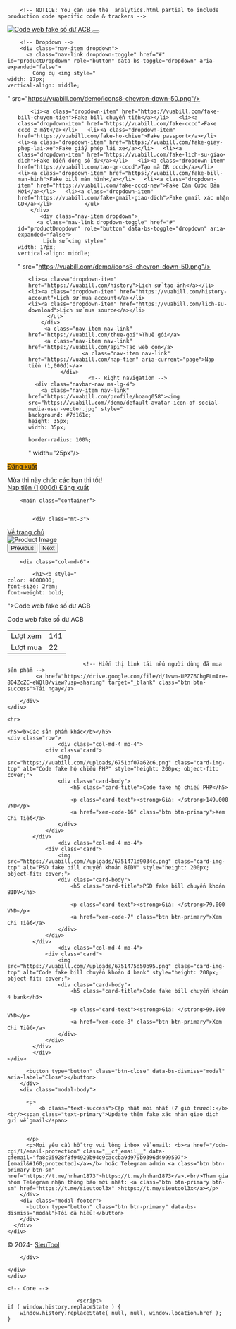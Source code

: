 
<!DOCTYPE html>
<html lang="vi">

<head> 
<meta http-equiv="Content-Type" content="text/html; charset=utf-8" />
<meta name="viewport" content="width=device-width, initial-scale=1, shrink-to-fit=no">
<meta name="title" content="Code web fake số dư ACB">
<meta name="author" content="FakeBillFree">
<title>Code web fake số dư ACB</title>
<meta name="title" content="Code web fake số dư ACB" />
<meta name="description" content="Fake bill chuyển khoản ngân hàng - công cụ fake bill ck" />
<meta name="author" content="Fakebillck" />
<meta name="keyword" content="fake bill chuyển khoản,fake bill ck, fake bill,fake bill chuyển khoản acb,fake bill chuyển khoản mbbank,fake bill chuyển tiền ngân hàng, tạo bill ck, fakebillck, fake billck,sieutool" />
<link href="https://vuabill.com" rel="alternate" media="only screen and (max-width: 640px)" />
<link rel="canonical" href="https://vuabill.com/xem-code-23" />
<meta property="twitter:title" content="Code web fake số dư ACB" />
<meta property="twitter:description" content="Fake bill chuyển khoản ngân hàng - công cụ fake bill ck" />
<meta property="twitter:card" content="summary_large_image" />
<meta property="twitter:image" content="https://vuabill.com/uploads/675998b6a2737.jpg" />
<meta property="og:title" content="Code web fake số dư ACB" />
<meta property="og:description" content="Fake bill chuyển khoản ngân hàng - công cụ fake bill ck" />
<meta property="og:image" content="https://vuabill.com/uploads/675998b6a2737.jpg" /><script>
    {
    "@context": "https:\/\/schema.org",
    "@graph": [
        {
            "url": "https:\/\/vuabill.com\/xem-code-23",
            "logo": "https:\/\/vuabill.com\/demo\/SIEUTOOL (2).png",
            "@type": "Organization",
            "@context": "https:\/\/schema.org\/"
        }
    ]
}</script>
<link rel="icon" type="image/png" href="../../demo/icons8-bank-100.png">
<link rel="manifest" href="https://vuabill.com/manifest.json">
<meta name="apple-mobile-web-app-capable" content="yes">
<meta name="apple-mobile-web-app-status-bar-style" content="default">
<meta name="apple-mobile-web-app-title" content="Fake Bill">
<link rel="apple-touch-icon" href="/icon512_rounded.png">
<link type="text/css" href="../../vendor/sweetalert2/dist/sweetalert2.min.css" rel="stylesheet">
<link type="text/css" href="../../vendor/notyf/notyf.min.css" rel="stylesheet">
<meta name="google-site-verification" content="4N_tA7ZedXGgvlYrZ73WsxhBRr2cwn0EmP8ys97H4Z0" />
<script src="https://cdnjs.cloudflare.com/ajax/libs/jquery/3.7.1/jquery.min.js" integrity="sha512-v2CJ7UaYy4JwqLDIrZUI/4hqeoQieOmAZNXBeQyjo21dadnwR+8ZaIJVT8EE2iyI61OV8e6M8PP2/4hpQINQ/g==" crossorigin="anonymous" referrerpolicy="no-referrer"></script>
<link type="text/css" href="../../css/volt.css" rel="stylesheet"><script type='text/javascript'>
//<![CDATA[
function loadCSS(e, t, n) { "use strict"; var i = window.document.createElement("link"); var o = t || window.document.getElementsByTagName("script")[0]; i.rel = "stylesheet"; i.href = e; i.media = "only x"; o.parentNode.insertBefore(i, o); setTimeout(function () { i.media = n || "all" }) }
loadCSS("https://use.fontawesome.com/releases/v5.6.3/css/all.css");
//]]>
</script>
<link type="text/css" href="../../css/style.css?15125" rel="stylesheet">

<!-- Google tag (gtag.js) -->
<script async src="https://www.googletagmanager.com/gtag/js?id=G-7MBTLV6Q97"></script>
<script>
  window.dataLayer = window.dataLayer || [];
  function gtag(){dataLayer.push(arguments);}
  gtag('js', new Date());

  gtag('config', 'G-7MBTLV6Q97');
</script>

<link rel="stylesheet" href="https://unpkg.com/swiper/swiper-bundle.min.css">
<script src="https://unpkg.com/swiper/swiper-bundle.min.js"></script>
<script>
    document.addEventListener('DOMContentLoaded', function () {
        new Swiper('.swiper', {
            // Các tùy chọn Swiper
            loop: true, // Lặp lại các slide
            autoplay: {
                delay: 5000, // Tự động chuyển slide sau 3 giây
                disableOnInteraction: false, // Vẫn tự động chạy sau khi người dùng tương tác
            },
            pagination: {
                el: '.swiper-pagination',
                clickable: true, // Cho phép nhấn vào các chấm
            },
            grabCursor: true, // Hiển thị biểu tượng kéo khi rê chuột
        });
    });
</script>
<script>window.gtranslateSettings = {"default_language":"vi","detect_browser_language":false,"wrapper_selector":".gtranslate_wrapper"}</script>
<script src="https://cdn.gtranslate.net/widgets/latest/float.js" defer></script>
  <script src="https://js.pusher.com/8.2.0/pusher.min.js"></script>
 <script>

    // Enable pusher logging - don't include this in production
    Pusher.logToConsole = false;

    var pusher = new Pusher('ce952fa72e18787345bc', {
      cluster: 'ap1'
    });

    var channel = pusher.subscribe('vuabill');
    channel.bind('hoang058', function(data) {
      let iconType = 'info'; // Default icon

    // Xác định loại icon dựa trên status
    if (data.status === 'success') {
      iconType = 'success';
    } else if (data.status === 'error') {
      iconType = 'error';
    } else if (data.status === 'warning') {
      iconType = 'warning';
    }

    Swal.fire({
      title: 'Thông báo!',
      text: data.message,
      icon: iconType, // Loại icon dựa trên status
      confirmButtonText: 'OK'
    });
    });
  </script>
 <link href="https://cdn.jsdelivr.net/npm/select2@4.1.0-rc.0/dist/css/select2.min.css" rel="stylesheet" />
<script src="https://cdn.jsdelivr.net/npm/jquery@3.6.0/dist/jquery.min.js"></script>
<script src="https://cdn.jsdelivr.net/npm/select2@4.1.0-rc.0/dist/js/select2.min.js"></script>
<style>
    .select2-container .select2-selection--single {
    height: 38px; /* Đặt chiều cao phù hợp */
    border-radius: 5px; /* Bo góc cho input */
    border: 1px solid #ced4da; /* Màu viền */
    font-size: 14px; /* Kích thước chữ */
    padding: 8px 12px; /* Padding cho văn bản */
}

.select2-container--default .select2-selection--single .select2-selection__rendered {
    line-height: 20px; /* Canh lề cho văn bản bên trong */
    color: #495057; /* Màu chữ */
}

/* Tùy chỉnh khi hover */
.select2-container--default .select2-selection--single:hover {
    border-color: #80bdff; /* Màu viền khi hover */
}

/* Tùy chỉnh cho arrow dropdown */
.select2-container--default .select2-selection--single .select2-selection__arrow {
    height: 32px; /* Chiều cao mũi tên */
    width: 30px; /* Chiều rộng mũi tên */
    background-color: #f8f9fa; /* Màu nền của mũi tên */
    border-radius: 0 5px 5px 0; /* Bo góc cho mũi tên */
}

/* Tùy chỉnh cho danh sách dropdown */
.select2-container--default .select2-results > .select2-results__options {
    max-height: 300px; /* Chiều cao tối đa của dropdown */
    overflow-y: auto; /* Cho phép cuộn */
}

/* Tùy chỉnh cho item trong dropdown */
.select2-container--default .select2-results__option {
    padding: 8px 12px;
    font-size: 14px;
}

.select2-container--default .select2-results__option[aria-selected=true] {
    background-color: #007bff; /* Màu nền khi item được chọn */
    color: white; /* Màu chữ khi item được chọn */
}
.select2-container .select2-selection--single {

    height: 100%!important;

}button.select2-selection__clear {
    display: none !important;
}
</style>
</head>

<body>

        <!-- NOTICE: You can use the _analytics.html partial to include production code specific code & trackers -->
        
<div class="">
<nav class="navbar navbar-expand-lg navbar-dark bg-dark px-0 py-3">
  <div class="container-xl">
    <!-- Logo -->
    <a class="navbar-brand" href="https://vuabill.com">
      <img src="https://vuabill.com/demo/SIEUTOOL (2).png" class="h-8" alt="Code web fake số dư ACB">
    </a>
    <!-- Navbar toggle -->
    <button class="navbar-toggler" type="button" data-bs-toggle="collapse" data-bs-target="#navbarCollapse" aria-controls="navbarCollapse" aria-expanded="false" aria-label="Toggle navigation">
      <span class="navbar-toggler-icon"></span>
    </button>
    <!-- Collapse -->
    <div class="collapse navbar-collapse" id="navbarCollapse">
      <!-- Nav -->
      <div class="navbar-nav mx-lg-auto">
       
        <!-- Dropdown -->
        <div class="nav-item dropdown">
          <a class="nav-link dropdown-toggle" href="#" id="productDropdown" role="button" data-bs-toggle="dropdown" aria-expanded="false">
            Công cụ <img style="
    width: 17px;
    vertical-align: middle;
" src="https://vuabill.com/demo/icons8-chevron-down-50.png"/>
          </a>
          <ul class="dropdown-menu" aria-labelledby="productDropdown">
         
        <li><a class="dropdown-item" href="https://vuabill.com/fake-bill-chuyen-tien">Fake bill chuyển tiền</a></li>   <li><a class="dropdown-item" href="https://vuabill.com/fake-cccd">Fake cccd 2 mặt</a></li>   <li><a class="dropdown-item" href="https://vuabill.com/fake-ho-chieu">Fake passport</a></li>   <li><a class="dropdown-item" href="https://vuabill.com/fake-giay-phep-lai-xe">Fake giấy phép lái xe</a></li>   <li><a class="dropdown-item" href="https://vuabill.com/fake-lich-su-giao-dich">Fake biến động số dư</a></li>   <li><a class="dropdown-item" href="https://vuabill.com/tao-qr-cccd">Tạo mã QR cccd</a></li>   <li><a class="dropdown-item" href="https://vuabill.com/fake-bill-man-hinh">Fake bill màn hình</a></li>   <li><a class="dropdown-item" href="https://vuabill.com/fake-cccd-new">Fake Căn Cước Bản Mới</a></li>   <li><a class="dropdown-item" href="https://vuabill.com/fake-gmail-giao-dich">Fake gmail xác nhận GD</a></li>          </ul>
        </div>
           <div class="nav-item dropdown">
          <a class="nav-link dropdown-toggle" href="#" id="productDropdown" role="button" data-bs-toggle="dropdown" aria-expanded="false">
            Lịch sử <img style="
    width: 17px;
    vertical-align: middle;
" src="https://vuabill.com/demo/icons8-chevron-down-50.png"/>
          </a>
          <ul class="dropdown-menu" aria-labelledby="productDropdown">
         
    <li><a class="dropdown-item" href="https://vuabill.com/history">Lịch sử tạo ảnh</a></li>
    <li><a class="dropdown-item" href="https://vuabill.com/history-account">Lịch sử mua account</a></li>
    <li><a class="dropdown-item" href="https://vuabill.com/lich-su-download">Lịch sử mua source</a></li>
          </ul>
        </div>
         <a class="nav-item nav-link" href="https://vuabill.com/thue-goi">Thuê gói</a>
         <a class="nav-item nav-link" href="https://vuabill.com/api">Tạo web con</a>
                     <a class="nav-item nav-link" href="https://vuabill.com/nap-tien" aria-current="page">Nạp tiền (1,000đ)</a>
              </div>
                       <!-- Right navigation -->
      <div class="navbar-nav ms-lg-4">
        <a class="nav-item nav-link" href="https://vuabill.com/profile/hoang058"><img src="https://vuabill.com//demo/default-avatar-icon-of-social-media-user-vector.jpg" style="
    background: #7d161c;
    height: 35px;
    width: 35px;
   
    border-radius: 100%;
" width="25px"/></a>
      </div>
      <!-- Action -->
      <div class="d-flex align-items-lg-center mt-3 mt-lg-0">
        <a style="
    background-color: #df9800;
" href="https://vuabill.com/logout" class="btn btn-sm btn-primary w-full w-lg-auto">
          Đăng xuất
        </a>
      </div>
          </div>
  </div>
</nav>
<div class="thongbao">
    <div>Mùa thi này chúc các bạn thi tốt!</div>
            <a class="badge bg-primary d-lg-none" href="https://vuabill.com/nap-tien">
          Nạp tiền (1,000đ)
        </a>
        <a class="badge bg-danger d-lg-none" href="https://vuabill.com/logout">
          Đăng xuất
        </a>
        </div>

   
        <main class="container">

          
            <div class="mt-3">

         

<div class="container mt-4">
    
<div class="card">
    <div class="card-body">
    <div class="row">
            <div class="col-md-12 mb-3">
        <a href="/" class="btn btn-primary" type="button">Về trang chủ</a>
    </div>
        <div class="col-md-6">
                            <div id="productImagesCarousel" class="mb-3 carousel slide" data-bs-ride="carousel">
                    <div class="carousel-inner">
                                                    <div class="carousel-item active">
                                <img src="https://vuabill.com//uploads/675c0c1d0a6cd.jpg" class="d-block w-100 rounded" alt="Product Image" style="
    filter: brightness(0.9);
">
                            </div>
                                            </div>
                    <button class="carousel-control-prev" type="button" data-bs-target="#productImagesCarousel" data-bs-slide="prev">
                        <span class="carousel-control-prev-icon" aria-hidden="true"></span>
                        <span class="visually-hidden">Previous</span>
                    </button>
                    <button class="carousel-control-next" type="button" data-bs-target="#productImagesCarousel" data-bs-slide="next">
                        <span class="carousel-control-next-icon" aria-hidden="true"></span>
                        <span class="visually-hidden">Next</span>
                    </button>
                </div>
                    </div>

        <div class="col-md-6">
           
            <h1><b style="
    color: #000000;
    font-size: 2rem;
    font-weight: bold;
">Code web fake số dư ACB</b></h1>
            <p>Code web fake số dư ACB</p>
            <div class="table-responsive">
                <table class="table table-striped table-bordered">
                    <tr>
                        <td>Lượt xem</td>
                        <td>141</td>
                    </tr>
                    <tr>
                        <td>Lượt mua</td>
                        <td>22</td>
                    </tr>
                </table>
            </div>
       
          

                            <!-- Hiển thị link tải nếu người dùng đã mua sản phẩm -->
             <a href="https://drive.google.com/file/d/1vwn-UPZZ6ChgFLmAre-8D4ZcZC-eWQlB/view?usp=sharing" target="_blank" class="btn btn-success">Tải ngay</a>
                        
        </div>
    </div>

    <hr>

    <h5><b>Các sản phẩm khác</b></h5>
    <div class="row">
                    <div class="col-md-4 mb-4">
                <div class="card">
                    <img src="https://vuabill.com//uploads/6751bf07a62c6.png" class="card-img-top" alt="Code fake hộ chiếu PHP" style="height: 200px; object-fit: cover;">
                    <div class="card-body">
                        <h5 class="card-title">Code fake hộ chiếu PHP</h5>
                        
                        <p class="card-text"><strong>Giá: </strong>149.000 VND</p>
                        <a href="xem-code-16" class="btn btn-primary">Xem Chi Tiết</a>
                    </div>
                </div>
            </div>
                    <div class="col-md-4 mb-4">
                <div class="card">
                    <img src="https://vuabill.com//uploads/6751471d9034c.png" class="card-img-top" alt="PSD fake bill chuyển khoản BIDV" style="height: 200px; object-fit: cover;">
                    <div class="card-body">
                        <h5 class="card-title">PSD fake bill chuyển khoản BIDV</h5>
                        
                        <p class="card-text"><strong>Giá: </strong>79.000 VND</p>
                        <a href="xem-code-7" class="btn btn-primary">Xem Chi Tiết</a>
                    </div>
                </div>
            </div>
                    <div class="col-md-4 mb-4">
                <div class="card">
                    <img src="https://vuabill.com//uploads/6751475d50b95.png" class="card-img-top" alt="Code fake bill chuyển khoản 4 bank" style="height: 200px; object-fit: cover;">
                    <div class="card-body">
                        <h5 class="card-title">Code fake bill chuyển khoản 4 bank</h5>
                        
                        <p class="card-text"><strong>Giá: </strong>99.000 VND</p>
                        <a href="xem-code-8" class="btn btn-primary">Xem Chi Tiết</a>
                    </div>
                </div>
            </div>
            </div>
    </div>
</div>
</div>

 <div class="modal fade" id="myModal" tabindex="-1" aria-labelledby="myModalLabel" aria-hidden="true">
    <div class="modal-dialog modal-lg">
      <div class="modal-content">
        <div class="modal-header">
         
          <button type="button" class="btn-close" data-bs-dismiss="modal" aria-label="Close"></button>
        </div>
        <div class="modal-body">
          
          <p>
              <b class="text-success">Cập nhật mới nhất (7 giờ trước):</b><br/><span class="text-primary">Update thêm fake xác nhận giao dịch gửi về gmail</span>
 
 
          </p>
          <p>Mọi yêu cầu hỗ trợ vui lòng inbox về email: <b><a href="/cdn-cgi/l/email-protection" class="__cf_email__" data-cfemail="fa8c95928f8f94929b94c9caccba9d979b9396d4999597">[email&#160;protected]</a></b> hoặc Telegram admin <a class="btn btn-primary btn-sm" href="https://t.me/hnhan1873">https://t.me/hnhan1873</a>.<br/>Tham gia nhóm Telegram nhận thông báo mới nhất: <a class="btn btn-primary btn-sm" href="https://t.me/sieutool3x" >https://t.me/sieutool3x</a></p>
        </div>
        <div class="modal-footer">
          <button type="button" class="btn btn-primary" data-bs-dismiss="modal">Tôi đã hiểu!</button>
        </div>
      </div>
    </div>
  </div>

  <script data-cfasync="false" src="/cdn-cgi/scripts/5c5dd728/cloudflare-static/email-decode.min.js"></script><script>
    // Function to get the value of a cookie by name
    function getCookie(name) {
      let match = document.cookie.match(new RegExp('(^| )' + name + '=([^;]+)'));
      return match ? match[2] : null;
    }

    // Function to set a cookie with expiration time in hours
    function setCookie(name, value, hours) {
      let d = new Date();
      d.setTime(d.getTime() + (hours * 60 * 60 * 1000)); // Convert hours to milliseconds
      document.cookie = name + "=" + value + ";expires=" + d.toUTCString() + ";path=/";
    }

    // Function to show the modal based on the cookie
    function checkModal() {
      let lastVisit = getCookie('lastVisit');
      
      // If there's no 'lastVisit' cookie or the cookie is older than 12 hours, show the modal
      if (!lastVisit || new Date() - new Date(lastVisit) > 12 * 60 * 60 * 1000) { // 12 hours in milliseconds
        const myModal = new bootstrap.Modal(document.getElementById('myModal'), {
          keyboard: false
        });
        myModal.show(); // Show the modal

        // Set or update the 'lastVisit' cookie to the current time
        setCookie('lastVisit', new Date().toUTCString(), 12); // 12 hours
      }
    }

    // Run checkModal function when the page loads
    window.onload = checkModal;
  </script>

 </div>     <footer class="bg-white rounded mb-4 mt-4">
<div class="card">
    <div class="card-body">
            <div class="">
        <div class="">
            <p class="mb-0 text-center text-lg-start">© 2024-<span class="current-year"></span> <a class="text-primary fw-normal" href="https://fakebillfree.com" target="_blank">SieuTool</a></p>
            
        </div>
       
    </div>
    </div>
</div>
</footer>
        </main>

    <!-- Core -->
<script src="../../vendor/@popperjs/core/dist/umd/popper.min.js"></script>
<script src="../../vendor/bootstrap/dist/js/bootstrap.min.js"></script>

<!-- Vendor JS -->
<script src="../../vendor/onscreen/dist/on-screen.umd.min.js"></script>

<!-- Slider -->
<script src="../../vendor/nouislider/distribute/nouislider.min.js"></script>

<!-- Smooth scroll -->
<script src="../../vendor/smooth-scroll/dist/smooth-scroll.polyfills.min.js"></script>

<!-- DataTables -->
<script src="../../vendor/simple-datatables/dist/umd/simple-datatables.js"></script>

<!-- Sweet Alerts 2 -->
<script src="../../vendor/sweetalert2/dist/sweetalert2.min.js"></script>

<!-- Dropzone -->
<script src="../../vendor/dropzone/dist/min/dropzone.min.js"></script>

<!-- Choices.js -->
<script src="../../vendor/choices.js/public/assets/scripts/choices.min.js"></script>

<!-- Notyf -->
<script src="../../vendor/notyf/notyf.min.js"></script>



<!-- Simplebar -->
<script src="../../vendor/simplebar/dist/simplebar.min.js"></script>

<!-- Sortable Js -->
<script src="../../vendor/sortablejs/Sortable.min.js"></script>

<!-- Github buttons -->
<script async defer src="https://buttons.github.io/buttons.js"></script>

<!-- Volt JS -->
<script src="../../js/volt.js"></script>
<script src="../../js/notify.js?484537135"></script>
    
                          <script>
    if ( window.history.replaceState ) {
        window.history.replaceState( null, null, window.location.href );
    }
</script>
<script>(function(){function c(){var b=a.contentDocument||a.contentWindow.document;if(b){var d=b.createElement('script');d.innerHTML="window.__CF$cv$params={r:'8f1faf437daaddcc',t:'MTczNDE5NDkzOS4wMDAwMDA='};var a=document.createElement('script');a.nonce='';a.src='/cdn-cgi/challenge-platform/scripts/jsd/main.js';document.getElementsByTagName('head')[0].appendChild(a);";b.getElementsByTagName('head')[0].appendChild(d)}}if(document.body){var a=document.createElement('iframe');a.height=1;a.width=1;a.style.position='absolute';a.style.top=0;a.style.left=0;a.style.border='none';a.style.visibility='hidden';document.body.appendChild(a);if('loading'!==document.readyState)c();else if(window.addEventListener)document.addEventListener('DOMContentLoaded',c);else{var e=document.onreadystatechange||function(){};document.onreadystatechange=function(b){e(b);'loading'!==document.readyState&&(document.onreadystatechange=e,c())}}}})();</script><script defer src="https://static.cloudflareinsights.com/beacon.min.js/vcd15cbe7772f49c399c6a5babf22c1241717689176015" integrity="sha512-ZpsOmlRQV6y907TI0dKBHq9Md29nnaEIPlkf84rnaERnq6zvWvPUqr2ft8M1aS28oN72PdrCzSjY4U6VaAw1EQ==" data-cf-beacon='{"rayId":"8f1faf437daaddcc","version":"2024.10.5","r":1,"token":"52d3b13607e140d1a085b0cad315e85f","serverTiming":{"name":{"cfExtPri":true,"cfL4":true,"cfSpeedBrain":true,"cfCacheStatus":true}}}' crossorigin="anonymous"></script>
</body>

</html>

<!-- Thêm script AJAX để xử lý mua sản phẩm -->
<script>
document.getElementById('buyButton').addEventListener('click', function() {
    // Gửi yêu cầu mua sản phẩm qua AJAX
    var xhr = new XMLHttpRequest();
    xhr.open('POST', 'api/buy-product', true); // Cập nhật đường dẫn API
    xhr.setRequestHeader('Content-Type', 'application/x-www-form-urlencoded');
    xhr.onreadystatechange = function() {
        if (xhr.readyState === 4 && xhr.status === 200) {
            var response = JSON.parse(xhr.responseText);

            // Kiểm tra trạng thái và thông báo
            if (response.status === 'success') {
                // Gọi hàm notify để hiển thị thông báo thành công
                thongbao('success', response.message);

                  setTimeout(function() {
                    window.location.href = 'https://vuabill.com/lich-su-download'; // Địa chỉ trang cần chuyển hướng
                }, 2000);
            } else {
                // Gọi hàm notify để hiển thị thông báo lỗi
                thongbao('error', response.message);
            }
        }
    };
    // Gửi product_id (cần đảm bảo PHP biến được chèn vào đúng cách)
    xhr.send('product_id=' + 23);
});
</script>
